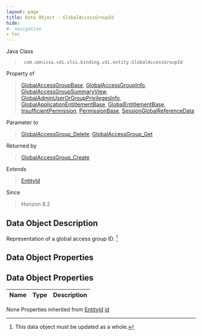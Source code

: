 ```yaml
---
layout: page
title: Data Object - GlobalAccessGroupId
hide:
#- navigation
- toc
---
```








Java Class
> ` com.omnissa.vdi.vlsi.binding.vdi.entity.GlobalAccessGroupId`

Property of
> [GlobalAccessGroupBase](vdi.users.GlobalAccessGroup.GlobalAccessGroupBase.md#field_detail), [GlobalAccessGroupInfo](vdi.users.GlobalAccessGroup.GlobalAccessGroupInfo.md#field_detail), [GlobalAccessGroupSummaryView](vdi.users.GlobalAccessGroup.GlobalAccessGroupSummaryView.md#field_detail), [GlobalAdminUserOrGroupPrivilegesInfo](vdi.users.AdminUserOrGroup.GlobalAdminUserOrGroupPrivilegesInfo.md#field_detail), [GlobalApplicationEntitlementBase](vdi.federation.GlobalApplicationEntitlement.GlobalApplicationEntitlementBase.md#field_detail), [GlobalEntitlementBase](vdi.federation.GlobalEntitlement.GlobalEntitlementBase.md#field_detail), [InsufficientPermission](vdi.fault.InsufficientPermission.md#field_detail), [PermissionBase](vdi.users.Permission.PermissionBase.md#field_detail), [SessionGlobalReferenceData](vdi.users.Session.SessionGlobalReferenceData.md#field_detail)

Parameter to
> [GlobalAccessGroup_Delete](vdi.users.GlobalAccessGroup.md#delete), [GlobalAccessGroup_Get](vdi.users.GlobalAccessGroup.md#get)

Returned by
> [GlobalAccessGroup_Create](vdi.users.GlobalAccessGroup.md#create)

Extends
> [EntityId](vdi.EntityId.md)

Since
> Horizon 8.2


## Data Object Description

Representation of a global access group ID.
 [^167]



## Data Object Properties

## Data Object Properties

 Name | Type | Description
:---|:---:|:---
None
Properties inherited from [EntityId](vdi.EntityId.md)
[id](vdi.EntityId.md#id)


 


[^167]: This data object must be updated as a whole.